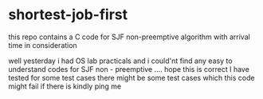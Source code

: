 # shortest-job-first
this repo contains a C code for SJF non-preemptive algorithm with arrival time in consideration

well yesterday i had OS lab practicals and i could'nt find any easy to understand codes for SJF non - preemptive .... hope this is correct I have tested for some test cases
there might be some test cases which this code might fail if there is kindly ping me
